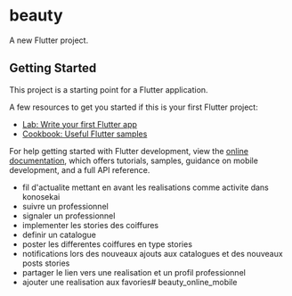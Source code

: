 # beauty

A new Flutter project.

## Getting Started

This project is a starting point for a Flutter application.

A few resources to get you started if this is your first Flutter project:

- [Lab: Write your first Flutter app](https://docs.flutter.dev/get-started/codelab)
- [Cookbook: Useful Flutter samples](https://docs.flutter.dev/cookbook)

For help getting started with Flutter development, view the
[online documentation](https://docs.flutter.dev/), which offers tutorials,
samples, guidance on mobile development, and a full API reference.


- fil d'actualite mettant en avant les realisations comme activite dans konosekai
- suivre un professionnel 
- signaler un professionnel
- implementer les stories des coiffures
- definir un catalogue 
- poster les differentes coiffures en type stories
- notifications lors des nouveaux ajouts aux catalogues et des nouveaux posts stories
- partager le lien vers une realisation et un profil professionnel
- ajouter une realisation aux favories# beauty_online_mobile
